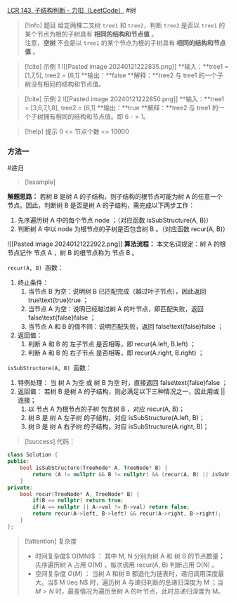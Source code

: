 [LCR 143. 子结构判断 - 力扣（LeetCode）](https://leetcode.cn/problems/shu-de-zi-jie-gou-lcof/description/)
#树 
> [!info] 题目
> 给定两棵二叉树 `tree1` 和 `tree2`，判断 `tree2` 是否以 `tree1` 的某个节点为根的子树具有 **相同的结构和节点值** 。  
注意，**空树** 不会是以 `tree1` 的某个节点为根的子树具有 **相同的结构和节点值** 。

> [!cite] 示例 1
> ![[Pasted image 20240121222835.png]]
> **输入：**tree1 = [1,7,5], tree2 = [6,1]
**输出：**false
**解释：**tree2 与 tree1 的一个子树没有相同的结构和节点值。

> [!cite] 示例 2
> ![[Pasted image 20240121222850.png]]
> **输入：**tree1 = [3,6,7,1,8], tree2 = [6,1]
**输出：**true
**解释：**tree2 与 tree1 的一个子树拥有相同的结构和节点值。即 6 - > 1。

> [!help] 提示
> 0 <= 节点个数 <= 10000
### 方法一
#递归 
> [!example] 

**解题思路：**
若树 B 是树 A 的子结构，则子结构的根节点可能为树 A 的任意一个节点。因此，判断树 B 是否是树 A 的子结构，需完成以下两步工作：
1. 先序遍历树 A 中的每个节点 node ；（对应函数 isSubStructure(A, B)）
2. 判断树 A 中以 node 为根节点的子树是否包含树 B 。（对应函数 recur(A, B)）

![[Pasted image 20240121222922.png]]
**算法流程：**
本文名词规定：树 A 的根节点记作 节点 A ，树 B 的根节点称为 节点 B 。

`recur(A, B) `函数：
1. 终止条件：
	1. 当节点 B 为空：说明树 B 已匹配完成（越过叶子节点），因此返回 true\text{true}true ；
	2. 当节点 A 为空：说明已经越过树 A 的叶节点，即匹配失败，返回 false\text{false}false ；
	3. 当节点 A 和 B 的值不同：说明匹配失败，返回 false\text{false}false ；
2. 返回值：
	1. 判断 A 和 B 的 左子节点 是否相等，即 recur(A.left, B.left) ；
	2. 判断 A 和 B 的 右子节点 是否相等，即 recur(A.right, B.right) ；

`isSubStructure(A, B) `函数：
1. 特例处理： 当 树 A 为空 或 树 B 为空 时，直接返回 false\text{false}false ；
2. 返回值： 若树 B 是树 A 的子结构，则必满足以下三种情况之一，因此用或 || 连接；
	1. 以 节点 A 为根节点的子树 包含树 B ，对应 recur(A, B)；
	2. 树 B 是 树 A 左子树 的子结构，对应 isSubStructure(A.left, B)；
	3. 树 B 是 树 A 右子树 的子结构，对应 isSubStructure(A.right, B)；

> [!success] 代码：
```cpp
class Solution {
public:
    bool isSubStructure(TreeNode* A, TreeNode* B) {
        return (A != nullptr && B != nullptr) && (recur(A, B) || isSubStructure(A->left, B) || isSubStructure(A->right, B));
    }
private:
    bool recur(TreeNode* A, TreeNode* B) {
        if(B == nullptr) return true;
        if(A == nullptr || A->val != B->val) return false;
        return recur(A->left, B->left) && recur(A->right, B->right);
    }
};
```
> [!attention] 复杂度
> - 时间复杂度$ O(MN)$ ： 其中 M, N 分别为树 A 和 树 B 的节点数量；先序遍历树 A 占用 O(M) ，每次调用 recur(A, B) 判断占用 O(N) 。
> - 空间复杂度 $O(M)$ ： 当树 A 和树 B 都退化为链表时，递归调用深度最大。当$ M \leq N$ 时，遍历树 A 与递归判断的总递归深度为 M ；当 $M>N$ 时，最差情况为遍历至树 A 的叶节点，此时总递归深度为 M。